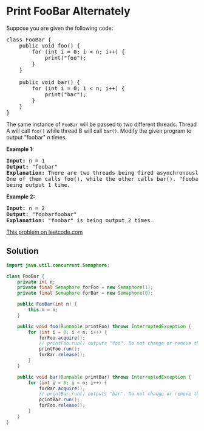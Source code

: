 # Print FooBar Alternately

<p>
Suppose you are given the following code:
</p>

<pre>
class FooBar {
    public void foo() {
        for (int i = 0; i &lt; n; i++) {
            print(&quot;foo&quot;);
        }
    }

    public void bar() {
        for (int i = 0; i &lt; n; i++) {
            print(&quot;bar&quot;);
        }
    }
}
</pre>

<p>
The same instance of <code>FooBar</code> will be passed to two different
threads. Thread A will call&nbsp;<code>foo()</code> while thread B will
call&nbsp;<code>bar()</code>.&nbsp;Modify the given program to output
&quot;foobar&quot; <em>n</em> times.</p>

<p><strong>Example 1:</strong></p>
<pre>
<b>Input:</b> n = 1
<b>Output:</b> &quot;foobar&quot;
<strong>Explanation:</strong> There are two threads being fired asynchronously.
One of them calls foo(), while the other calls bar(). &quot;foobar&quot; is
being output 1 time.
</pre>

<p><strong>Example 2:</strong></p>
<pre>
<b>Input:</b> n = 2
<b>Output:</b> &quot;foobarfoobar&quot;
<strong>Explanation:</strong> &quot;foobar&quot; is being output 2 times.
</pre>

[This problem on leetcode.com](https://leetcode.com/problems/print-foobar-alternately/)

## Solution

```java
import java.util.concurrent.Semaphore;

class FooBar {
    private int n;
    private final Semaphore forFoo = new Semaphore(1);
    private final Semaphore forBar = new Semaphore(0);

    public FooBar(int n) {
        this.n = n;
    }

    public void foo(Runnable printFoo) throws InterruptedException {
        for (int i = 0; i < n; i++) {
            forFoo.acquire();
            // printFoo.run() outputs "foo". Do not change or remove this line.
            printFoo.run();
            forBar.release();
        }
    }

    public void bar(Runnable printBar) throws InterruptedException {
        for (int i = 0; i < n; i++) {
            forBar.acquire();
            // printBar.run() outputs "bar". Do not change or remove this line.
            printBar.run();
            forFoo.release();
        }
    }
}
```
